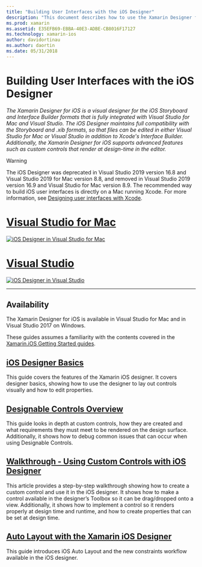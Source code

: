 ```yaml
---
title: "Building User Interfaces with the iOS Designer"
description: "This document describes how to use the Xamarin Designer for iOS to build an app's user interface with storyboards and .xib files. It links to documents that discuss the tool's availability, its basic functionality, designable controls, and provide walkthroughs of its use."
ms.prod: xamarin
ms.assetid: E35EFB69-EBBA-40E3-ADBE-CB8016F17127
ms.technology: xamarin-ios
author: davidortinau
ms.author: daortin
ms.date: 05/31/2018
---
```


# Building User Interfaces with the iOS Designer

_The Xamarin Designer for iOS is a visual designer for the iOS Storyboard and Interface Builder formats that is fully integrated with Visual Studio for Mac and Visual Studio. The iOS Designer maintains full compatibility with the Storyboard and .xib formats, so that files can be edited in either Visual Studio for Mac or Visual Studio in addition to Xcode's Interface Builder. Additionally, the Xamarin Designer for iOS supports advanced features such as custom controls that render at design-time in the editor._

> [!WARNING]
> The iOS Designer was deprecated in Visual Studio 2019 version 16.8 and Visual Studio 2019 for Mac version 8.8, and 
> removed in Visual Studio 2019 version 16.9 and Visual Studio for Mac version 8.9.
> The recommended way to build iOS user interfaces is directly on a Mac running Xcode. For more information, see [Designing user interfaces with Xcode](../storyboards/index.md). 

# [Visual Studio for Mac](#tab/macos)

[![iOS Designer in Visual Studio for Mac](images/designer-vsmac-sml.png "The iOS Designer")](images/designer-vsmac.png#lightbox)

# [Visual Studio](#tab/windows)

[![iOS Designer in Visual Studio](images/designer-vs.png "The iOS Designer")](images/designer-vs.png#lightbox)

-----

## Availability

The Xamarin Designer for iOS is available in Visual Studio for Mac and in Visual Studio 2017 on Windows.

These guides assumes a familiarity with the contents covered in the [Xamarin.iOS Getting Started guides](~/ios/get-started/index.md).

## [iOS Designer Basics](introduction.md)

This guide covers the features of the Xamarin iOS designer. It covers designer basics, showing how to use the designer to lay out controls visually and how to edit properties.

## [Designable Controls Overview](ios-designable-controls-overview.md)

This guide looks in depth at custom controls, how they are created and what requirements they must meet to be rendered on the design surface. Additionally, it shows how to debug common issues that can occur when using Designable Controls.

## [Walkthrough - Using Custom Controls with iOS Designer](ios-designable-controls-walkthrough.md)

This article provides a step-by-step walkthrough showing how to create a custom control and use it in the iOS designer. It shows how to make a control available in the designer’s Toolbox so it can be drag/dropped onto a view. Additionally, it shows how to implement a control so it renders properly at design time and runtime, and how to create properties that can be set at design time.

## [Auto Layout with the Xamarin iOS Designer](designer-auto-layout.md)

This guide introduces iOS Auto Layout and the new constraints workflow available in the iOS designer.
